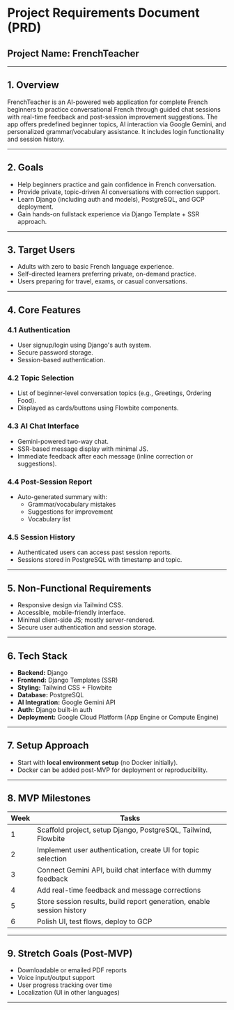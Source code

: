 # Project Requirements Document (PRD)

## Project Name: FrenchTeacher

---

## 1. Overview
FrenchTeacher is an AI-powered web application for complete French beginners to practice conversational French through guided chat sessions with real-time feedback and post-session improvement suggestions. The app offers predefined beginner topics, AI interaction via Google Gemini, and personalized grammar/vocabulary assistance. It includes login functionality and session history.

---

## 2. Goals
- Help beginners practice and gain confidence in French conversation.
- Provide private, topic-driven AI conversations with correction support.
- Learn Django (including auth and models), PostgreSQL, and GCP deployment.
- Gain hands-on fullstack experience via Django Template + SSR approach.

---

## 3. Target Users
- Adults with zero to basic French language experience.
- Self-directed learners preferring private, on-demand practice.
- Users preparing for travel, exams, or casual conversations.

---

## 4. Core Features

### 4.1 Authentication
- User signup/login using Django's auth system.
- Secure password storage.
- Session-based authentication.

### 4.2 Topic Selection
- List of beginner-level conversation topics (e.g., Greetings, Ordering Food).
- Displayed as cards/buttons using Flowbite components.

### 4.3 AI Chat Interface
- Gemini-powered two-way chat.
- SSR-based message display with minimal JS.
- Immediate feedback after each message (inline correction or suggestions).

### 4.4 Post-Session Report
- Auto-generated summary with:
  - Grammar/vocabulary mistakes
  - Suggestions for improvement
  - Vocabulary list

### 4.5 Session History
- Authenticated users can access past session reports.
- Sessions stored in PostgreSQL with timestamp and topic.

---

## 5. Non-Functional Requirements
- Responsive design via Tailwind CSS.
- Accessible, mobile-friendly interface.
- Minimal client-side JS; mostly server-rendered.
- Secure user authentication and session storage.

---

## 6. Tech Stack
- **Backend:** Django
- **Frontend:** Django Templates (SSR)
- **Styling:** Tailwind CSS + Flowbite
- **Database:** PostgreSQL
- **AI Integration:** Google Gemini API
- **Auth:** Django built-in auth
- **Deployment:** Google Cloud Platform (App Engine or Compute Engine)

---

## 7. Setup Approach
- Start with **local environment setup** (no Docker initially).
- Docker can be added post-MVP for deployment or reproducibility.

---

## 8. MVP Milestones

| Week | Tasks |
|------|-------|
| 1 | Scaffold project, setup Django, PostgreSQL, Tailwind, Flowbite |
| 2 | Implement user authentication, create UI for topic selection |
| 3 | Connect Gemini API, build chat interface with dummy feedback |
| 4 | Add real-time feedback and message corrections |
| 5 | Store session results, build report generation, enable session history |
| 6 | Polish UI, test flows, deploy to GCP |

---

## 9. Stretch Goals (Post-MVP)
- Downloadable or emailed PDF reports
- Voice input/output support
- User progress tracking over time
- Localization (UI in other languages)

---

